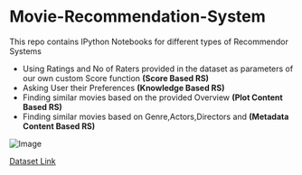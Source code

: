 # Movie-Recommendation-System
This repo contains IPython Notebooks for different types of Recommendor Systems
- Using Ratings and No of Raters provided in the dataset as parameters of our own custom Score function **(Score Based RS)**
- Asking User their Preferences **(Knowledge Based RS)**
- Finding similar movies based on the provided Overview  **(Plot Content Based RS)**
- Finding similar movies based on Genre,Actors,Directors and **(Metadata Content Based RS)**

![Image](https://cache.desktopnexus.com/thumbseg/2188/2188719-bigthumbnail.jpg)

[Dataset Link](https://www.kaggle.com/rounakbanik/the-movies-dataset)
